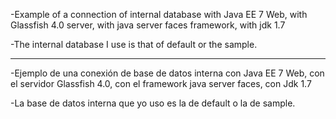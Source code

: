 -Example of a connection of internal database with Java EE 7 Web, with Glassfish 4.0 server, with java server faces framework, with jdk 1.7

-The internal database I use is that of default or the sample.

-------------------------------------------

-Ejemplo de una conexión de base de datos interna con Java EE 7 Web, con el servidor Glassfish 4.0, con el framework java server faces, con Jdk 1.7

-La base de datos interna que yo uso es la de default o la de sample.
